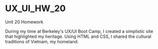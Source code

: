 # UX_UI_HW_20
Unit 20 Homework

During my time at Berkeley's UX/UI Boot Camp, I created a simplistic site that highlighted my heritage. Using HTML and CSS, I shared the cultural traditions of Vietnam, my homeland.
